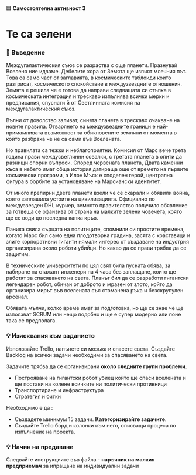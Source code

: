 🟦 **Самостоятелна активност 3**
# Те са зелени

### 🚀 Въведение

Междугалактическия съюз се разраства с още планети. Празнувай Вселено ние идваме. Дебелите хора от Земята ще изпият млечния път. Това са само част от заглавията, в космическите таблоиди които разтрисат, космическото спокойствие в междузвездните отношения. Земята е решила че е готова да направи следващата си стъпка в космическата интеграция и трескаво изпълнява всички мерки и предписания, спуснати й от Светлинната комисия на междугалактическия съюз. 

Вълни от доволство заливат, синята планета в трескаво очакване на новите правила. Отварянето на междузвездните граници е най-примамливата възможност за обикновените земляни от момента в който разбраха че не са сами във Вселената. 

Но правилата са тежки и неблагоприятни. Комисия от Марс вече трета година прави междусветлинни совалки, с третата планета в опити да разнищи спорни въпроси. Според червената планета, Двата каменни къса в небето имат обща история датираща още от времето на първите космически програми, а Илон Мъск е споделен герой, централна фигура в борбите за установяване на Марсиански идентитет. 

От много препирни двете планети взели че се скарали и обявили война, която заплашила устоите на цивилизацията. Официално по междузвезден DHL куриер, земното правителство получило обявление за готвеща се офанзива от страна на малките зелени човечета, която ще се води до последна капка кръв. 

Паника свила сърцата на политиците, спомнили си простите времена, когато Марс бил само една плодотворна градина, засята с краставици и злите корпоративни гиганти нямали интерес от създаване на индустрия организирана около роботи убийци. Но какво да се прави трябва да се защитим. 

В техническите университети по цял свят била пусната обява, за набиране на стажант инженери на 4 часа без заплащане, които ще работят за спасяването на света. Планът бил да се разработи гигантски легендарен робот, обичан от доброто и мразен от злото, който да организира мирът във вселената със стоманена ръка  и безскрупулен арсенал. 

Обявата мълчи, колко време имат за подготовка, но ще се знае че ще използват SCRUM или нещо подобно и ще е супер модерно или поне така се предполага. 

### 💡 Изисквания към заданието

Използвайте Trello, напънете си мозъка и спасете света. Създайте Backlog на всички задачи необходими за спасяването на света. 

Задачите трябва да се организирани **около следните групи проблеми**.

- Построяване на гигантски робот убиец който ще спаси вселената и ще постави на колене всичките ни политически противници
- Транспортиране и инфраструктура
- Стратегия и битки

Необходимо е да :
- Създадете минимум 15 задачи. **Категоризирайте задачите**. 
- Създайте Trello борд и колонки към него, описващи процеса по изпълнение на проекта. 

### 💡 Начин на предаване
Следвайте инструкциите във файла - **наръчник на малкия предприемач** за ипращане на индивидуални задачи